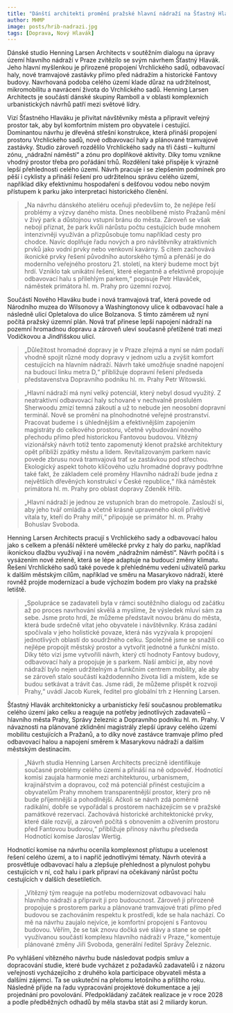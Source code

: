 ```yaml
---
title: "Dánští architekti promění pražské hlavní nádraží na Šťastný Hlavák"
author: MHMP
image: posts/hrib-nadrazi.jpg
tags: [Doprava, Nový Hlavák]
---
```


Dánské studio Henning Larsen Architects v soutěžním dialogu na úpravy území hlavního nádraží v Praze zvítězilo se svým návrhem Šťastný Hlavák. Jeho hlavní myšlenkou je přirozené propojení Vrchlického sadů, odbavovací haly, nové tramvajové zastávky přímo před nádražím a historické Fantovy budovy. Navrhovaná podoba celého území klade důraz na udržitelnost, mikromobilitu a navrácení života do Vrchlického sadů. Henning Larsen Architects je součástí dánské skupiny Ramboll a v oblasti komplexních urbanistických návrhů patří mezi světové lídry.

Vizí Šťastného Hlaváku je přivítat návštěvníky města a připravit veřejný prostor tak, aby byl komfortním místem pro obyvatele i cestující. Dominantou návrhu je dřevěná střešní konstrukce, která přináší propojení prostoru Vrchlického sadů, nové odbavovací haly a plánované tramvajové zastávky. Studio zároveň rozdělilo Vrchlického sady na tři části – kulturní zónu, „nádražní náměstí“ a zónu pro doplňkové aktivity. Díky tomu vznikne vhodný prostor třeba pro pořádání trhů. Rozdělení také přispěje k výrazně lepší přehlednosti celého území. Návrh pracuje i se zlepšením podmínek pro pěší i cyklisty a přináší řešení pro udržitelnou správu celého území, například díky efektivnímu hospodaření s dešťovou vodou nebo novým přístupem k parku jako interpretaci historického členění.

> „Na návrhu dánského ateliéru oceňuji především to, že nejlépe řeší problémy a výzvy daného místa. Dnes neoblíbené místo Pražanů mění v živý park a důstojnou vstupní bránu do města. Zároveň se však nebojí přiznat, že park kvůli nárůstu počtu cestujících bude mnohem intenzivněji využíván a přizpůsobuje tomu například cesty pro chodce. Navíc doplňuje řadu nových a pro návštěvníky atraktivních prvků jako vodní prvky nebo venkovní kavárny. S citem zachovává ikonické prvky řešení původního autorského týmů a přenáší je do moderního veřejného prostoru 21. století, na který budeme moct být hrdí. Vzniklo tak unikátní řešení, které elegantně a efektivně propojuje odbavovací halu s přilehlým parkem,“ popisuje Petr Hlaváček, náměstek primátora hl. m. Prahy pro územní rozvoj.

Součástí Nového Hlaváku bude i nová tramvajová trať, která povede od Národního muzea do Wilsonovy a Washingtonovy ulice k odbavovací hale a následně ulicí Opletalova do ulice Bolzanova. S tímto záměrem už nyní počítá pražský územní plán. Nová trať přinese lepší napojení nádraží na pozemní hromadnou dopravu a zároveň uleví současně přetížené trati mezi Vodičkovou a Jindřišskou ulicí. 

> „Důležitost hromadné dopravy je v Praze zřejmá a nyní se nám podaří vhodně spojit různé mody dopravy v jednom uzlu a zvýšit komfort cestujících na hlavním nádraží. Návrh také umožňuje snadné napojení na budoucí linku metra D,“ přibližuje dopravní řešení předseda představenstva Dopravního podniku hl. m. Prahy Petr Witowski.

> „Hlavní nádraží má nyní velký potenciál, který nebyl dosud využitý. Z neatraktivní odbavovací haly schované v nechvalně proslulém Sherwoodu zmizí temná zákoutí a už to nebude jen neosobní dopravní terminál. Nově se promění na plnohodnotné veřejné prostranství. Pracovat budeme i s úhlednějším a efektivnějším zapojením magistráty do celkového prostoru, včetně vybudování nového přechodu přímo před historickou Fantovou budovou. Vítězný vizionářský návrh totiž tento zapomenutý klenot pražské architektury opět přiblíží zpátky městu a lidem. Revitalizovaným parkem navíc povede zbrusu nová tramvajová trať se zastávkou pod střechou. Ekologický aspekt tohoto klíčového uzlu hromadné dopravy podtrhne také fakt, že základem celé proměny Hlavního nádraží bude jedna z největších dřevěných konstrukcí v České republice,“ říká náměstek primátora hl. m. Prahy pro oblast dopravy Zdeněk Hřib.

> „Hlavní nádraží je jednou ze vstupních bran do metropole. Zaslouží si, aby jeho tvář omládla a včetně krásně upraveného okolí přívětivě vítala ty, kteří do Prahy míří,“ připojuje se primátor hl. m. Prahy Bohuslav Svoboda.

Henning Larsen Architects pracují s Vrchlického sady a odbavovací halou jako s celkem a přenáší některé umělecké prvky z haly do parku, například ikonickou dlažbu využívají i na novém „nádražním náměstí“. Návrh počítá i s vysázením nové zeleně, která se lépe adaptuje na budoucí změny klimatu. Řešení Vrchlického sadů také povede k přehlednému vedení uživatelů parku k dalším městským cílům, například ve směru na Masarykovo nádraží, které rovněž projde modernizací a bude výchozím bodem pro vlaky na pražské letiště.

> „Spolupráce se zadavateli byla v rámci soutěžního dialogu od začátku až po proces navrhování skvělá a myslíme, že výsledek mluví sám za sebe. Jsme proto hrdí, že můžeme představit novou bránu do města, která bude srdečně vítat jeho obyvatele i návštěvníky. Krása zadání spočívala v jeho holistické povaze, která nás vyzývala k propojení jednotlivých oblastí do soudržného celku. Společně jsme se snažili co nejlépe propojit městský prostor a vytvořit jednotné a funkční místo. Díky této vizi jsme vytvořili návrh, který ctí hodnoty Fantovy budovy, odbavovací haly a propojuje je s parkem. Naší ambicí je, aby nové nádraží bylo nejen udržitelným a funkčním centrem mobility, ale aby se zároveň stalo součástí každodenního života lidí a místem, kde se budou setkávat a trávit čas. Jsme rádi, že můžeme přispět k rozvoji Prahy,“ uvádí Jacob Kurek, ředitel pro globální trh z Henning Larsen.

Šťastný Hlavák architektonicky a urbanisticky řeší současnou problematiku celého území jako celku a reaguje na potřeby jednotlivých zadavatelů – hlavního města Prahy, Správy železnic a Dopravního podniku hl. m. Prahy. V návaznosti na plánované zklidnění magistrály zlepší úpravy celého území mobilitu cestujících a Pražanů, a to díky nové zastávce tramvaje přímo před odbavovací halou a napojení směrem k Masarykovu nádraží a dalším městským destinacím.

> „Návrh studia Henning Larsen Architects precizně identifikuje současné problémy celého území a přináší na ně odpověď. Hodnotící komisi zaujala harmonie mezi architekturou, urbanismem, krajinářstvím a dopravou, což má potenciál přinést cestujícím a obyvatelům Prahy mnohem transparentnější prostor, který pro ně bude příjemnější a pohodlnější. Ačkoli se návrh zdá poměrně radikální, dobře se vypořádal s prostorem nacházejícím se v pražské památkové rezervaci. Zachovává historické architektonické prvky, které dále rozvíjí, a zároveň počítá s obnovením a oživením prostoru před Fantovou budovou,“ přibližuje přínosy návrhu předseda Hodnotící komise Jaroslav Wertig.

Hodnotící komise na návrhu ocenila komplexnost přístupu a ucelenost řešení celého území, a to i napříč jednotlivými tématy. Návrh otevírá a prosvětluje odbavovací halu a zlepšuje přehlednost a plynulost pohybu cestujících v ní, což halu i park připraví na očekávaný nárůst počtu cestujících v dalších desetiletích.

> „Vítězný tým reaguje na potřebu modernizovat odbavovací halu hlavního nádraží a připravit ji pro budoucnost. Zároveň ji přirozeně propojuje s prostorem parku a plánované tramvajové trati přímo před budovou se zachováním respektu k prostředí, kde se hala nachází. Co mě na návrhu zaujalo nejvíce, je komfortní propojení s Fantovou budovou. Věřím, že se tak znovu dočká své slávy a stane se opět využívanou součástí komplexu hlavního nádraží v Praze,“ komentuje plánované změny Jiří Svoboda, generální ředitel Správy Železnic.

Po vyhlášení vítězného návrhu bude následovat podpis smluv a dopracování studie, které bude vycházet z požadavků zadavatelů i z názoru veřejnosti vycházejícího z druhého kola participace obyvateli města a dalšími zájemci. Ta se uskuteční na přelomu letošního a příštího roku. Následně přijde na řadu vypracování projektové dokumentace a její projednání pro povolování. Předpokládaný začátek realizace je v roce 2028 a podle předběžných odhadů by měla stavba stát asi 2 miliardy korun.
